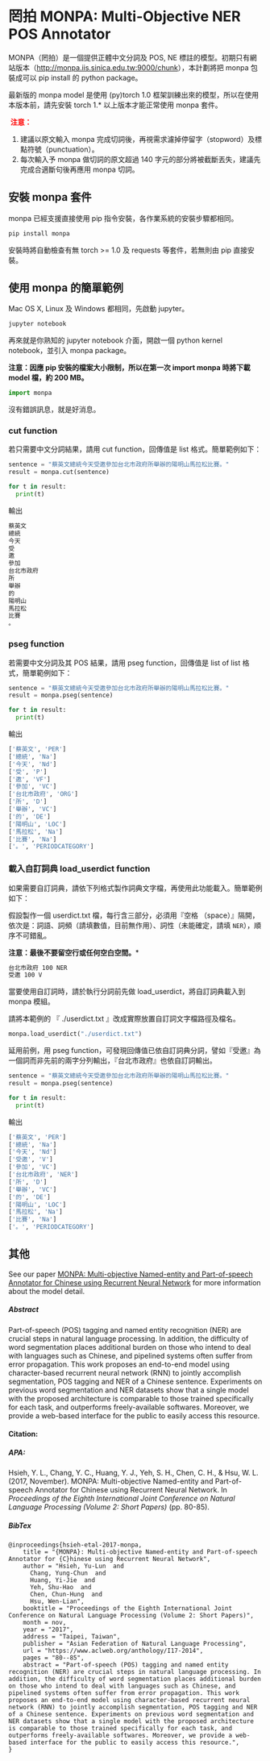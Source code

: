 # 罔拍 MONPA: Multi-Objective NER POS Annotator

MONPA（罔拍）是一個提供正體中文分詞及 POS, NE 標註的模型。初期只有網站版本（<http://monpa.iis.sinica.edu.tw:9000/chunk>），本計劃將把 monpa 包裝成可以 pip install 的 python package。

最新版的 monpa model 是使用 (py)torch 1.0 框架訓練出來的模型，所以在使用本版本前，請先安裝 torch 1.* 以上版本才能正常使用 monpa 套件。

<span style="color:red"> **注意：** </span>

1. 建議以原文輸入 monpa 完成切詞後，再視需求濾掉停留字（stopword）及標點符號（punctuation）。
2. 每次輸入予 monpa 做切詞的原文超過 140 字元的部分將被截斷丟失，建議先完成合適斷句後再應用 monpa 切詞。

## 安裝 monpa 套件

monpa 已經支援直接使用 pip 指令安裝，各作業系統的安裝步驟都相同。

```bash
pip install monpa
```

安裝時將自動檢查有無 torch >= 1.0 及 requests 等套件，若無則由 pip 直接安裝。

## 使用 monpa 的簡單範例

Mac OS X, Linux 及 Windows 都相同，先啟動 jupyter。

```bash
jupyter notebook
```

再來就是你熟知的 jupyter notebook 介面，開啟一個 python kernel notebook，並引入 monpa package。

**注意：因應 pip 安裝的檔案大小限制，所以在第一次 import monpa 時將下載 model 檔，約 200 MB。**

```python
import monpa
```

沒有錯誤訊息，就是好消息。

### cut function

若只需要中文分詞結果，請用 cut function，回傳值是 list 格式。簡單範例如下：

```python
sentence = "蔡英文總統今天受邀參加台北市政府所舉辦的陽明山馬拉松比賽。"
result = monpa.cut(sentence)

for t in result:
  print(t)
```

輸出

```python
蔡英文
總統
今天
受
邀
參加
台北市政府
所
舉辦
的
陽明山
馬拉松
比賽
。
```

### pseg function

若需要中文分詞及其 POS 結果，請用 pseg function，回傳值是 list of list 格式，簡單範例如下：

```python
sentence = "蔡英文總統今天受邀參加台北市政府所舉辦的陽明山馬拉松比賽。"
result = monpa.pseg(sentence)

for t in result:
  print(t)
```

輸出

```python
['蔡英文', 'PER']
['總統', 'Na']
['今天', 'Nd']
['受', 'P']
['邀', 'VF']
['參加', 'VC']
['台北市政府', 'ORG']
['所', 'D']
['舉辦', 'VC']
['的', 'DE']
['陽明山', 'LOC']
['馬拉松', 'Na']
['比賽', 'Na']
['。', 'PERIODCATEGORY']
```

### 載入自訂詞典 load_userdict function

如果需要自訂詞典，請依下列格式製作詞典文字檔，再使用此功能載入。簡單範例如下：

假設製作一個 userdict.txt 檔，每行含三部分，必須用『空格 （space）』隔開，依次是：詞語、詞頻（請填數值，目前無作用）、詞性（未能確定，請填 ```NER```），順序不可錯亂。

**注意：最後不要留空行或任何空白空間。***

```reStructuredText
台北市政府 100 NER
受邀 100 V
```

當要使用自訂詞時，請於執行分詞前先做 load_userdict，將自訂詞典載入到 monpa 模組。

請將本範例的 『 ./userdict.txt 』改成實際放置自訂詞文字檔路徑及檔名。

```python
monpa.load_userdict("./userdict.txt")
```

延用前例，用 pseg function，可發現回傳值已依自訂詞典分詞，譬如『受邀』為一個詞而非先前的兩字分列輸出，『台北市政府』也依自訂詞輸出。

```python
sentence = "蔡英文總統今天受邀參加台北市政府所舉辦的陽明山馬拉松比賽。"
result = monpa.pseg(sentence)

for t in result:
  print(t)
```

輸出

```python
['蔡英文', 'PER']
['總統', 'Na']
['今天', 'Nd']
['受邀', 'V']
['參加', 'VC']
['台北市政府', 'NER']
['所', 'D']
['舉辦', 'VC']
['的', 'DE']
['陽明山', 'LOC']
['馬拉松', 'Na']
['比賽', 'Na']
['。', 'PERIODCATEGORY']
```

## 其他

See our paper [MONPA: Multi-objective Named-entity and Part-of-speech Annotator for Chinese using Recurrent Neural Network](https://www.aclweb.org/anthology/papers/I/I17/I17-2014/) for more information about the model detail.

##### Abstract

Part-of-speech (POS) tagging and named entity recognition (NER) are crucial steps in natural language processing. In addition, the difficulty of word segmentation places additional burden on those who intend to deal with languages such as Chinese, and pipelined systems often suffer from error propagation. This work proposes an end-to-end model using character-based recurrent neural network (RNN) to jointly accomplish segmentation, POS tagging and NER of a Chinese sentence. Experiments on previous word segmentation and NER datasets show that a single model with the proposed architecture is comparable to those trained specifically for each task, and outperforms freely-available softwares. Moreover, we provide a web-based interface for the public to easily access this resource.

#### Citation:

##### APA:

Hsieh, Y. L., Chang, Y. C., Huang, Y. J., Yeh, S. H., Chen, C. H., & Hsu, W. L. (2017, November). MONPA: Multi-objective Named-entity and Part-of-speech Annotator for Chinese using Recurrent Neural Network. In *Proceedings of the Eighth International Joint Conference on Natural Language Processing (Volume 2: Short Papers)* (pp. 80-85).

##### BibTex

```text
@inproceedings{hsieh-etal-2017-monpa,
    title = "{MONPA}: Multi-objective Named-entity and Part-of-speech Annotator for {C}hinese using Recurrent Neural Network",
    author = "Hsieh, Yu-Lun  and
      Chang, Yung-Chun  and
      Huang, Yi-Jie  and
      Yeh, Shu-Hao  and
      Chen, Chun-Hung  and
      Hsu, Wen-Lian",
    booktitle = "Proceedings of the Eighth International Joint Conference on Natural Language Processing (Volume 2: Short Papers)",
    month = nov,
    year = "2017",
    address = "Taipei, Taiwan",
    publisher = "Asian Federation of Natural Language Processing",
    url = "https://www.aclweb.org/anthology/I17-2014",
    pages = "80--85",
    abstract = "Part-of-speech (POS) tagging and named entity recognition (NER) are crucial steps in natural language processing. In addition, the difficulty of word segmentation places additional burden on those who intend to deal with languages such as Chinese, and pipelined systems often suffer from error propagation. This work proposes an end-to-end model using character-based recurrent neural network (RNN) to jointly accomplish segmentation, POS tagging and NER of a Chinese sentence. Experiments on previous word segmentation and NER datasets show that a single model with the proposed architecture is comparable to those trained specifically for each task, and outperforms freely-available softwares. Moreover, we provide a web-based interface for the public to easily access this resource.",
}
```
